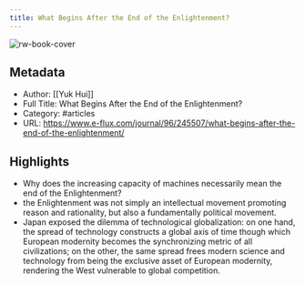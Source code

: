 ```yaml
---
title: What Begins After the End of the Enlightenment?
---
```

![rw-book-cover](https://readwise-assets.s3.amazonaws.com/static/images/article2.74d541386bbf.png)

## Metadata
- Author: [[Yuk Hui]]
- Full Title: What Begins After the End of the Enlightenment?
- Category: #articles
- URL: https://www.e-flux.com/journal/96/245507/what-begins-after-the-end-of-the-enlightenment/

## Highlights
- Why does the increasing capacity of machines necessarily mean the end of the Enlightenment?
- the Enlightenment was not simply an intellectual movement promoting reason and rationality, but also a fundamentally political movement.
- Japan exposed the dilemma of technological globalization: on one hand, the spread of technology constructs a global axis of time though which European modernity becomes the synchronizing metric of all civilizations; on the other, the same spread frees modern science and technology from being the exclusive asset of European modernity, rendering the West vulnerable to global competition.
